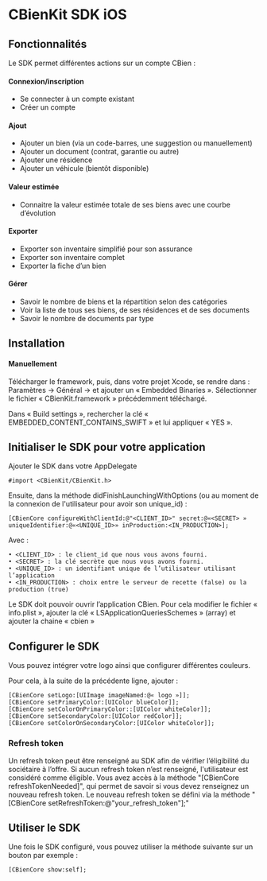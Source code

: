 # CBienKit SDK iOS

## Fonctionnalités

Le SDK permet différentes actions sur un compte CBien :

#### Connexion/inscription
- Se connecter à un compte existant
- Créer un compte

#### Ajout
- Ajouter un bien (via un code-barres, une suggestion ou manuellement)
- Ajouter un document (contrat, garantie ou autre)
- Ajouter une résidence
- Ajouter un véhicule (bientôt disponible)

#### Valeur estimée
- Connaitre la valeur estimée totale de ses biens avec une courbe d’évolution

#### Exporter
- Exporter son inventaire simplifié pour son assurance
- Exporter son inventaire complet
- Exporter la fiche d’un bien

#### Gérer
- Savoir le nombre de biens et la répartition selon des catégories
- Voir la liste de tous ses biens, de ses résidences et de ses documents
- Savoir le nombre de documents par type 

## Installation

#### Manuellement

Télécharger le framework, puis, dans votre projet Xcode, se rendre dans : 
Paramètres -> Général -> et ajouter un « Embedded Binaries ». 
Sélectionner le fichier « CBienKit.framework » précédemment téléchargé.

Dans « Build settings », rechercher la clé « EMBEDDED_CONTENT_CONTAINS_SWIFT » et lui appliquer « YES ». 

## Initialiser le SDK pour votre application

Ajouter le SDK dans votre AppDelegate

    #import <CBienKit/CBienKit.h>

Ensuite, dans la méthode didFinishLaunchingWithOptions (ou au moment de la connexion de l'utilisateur pour avoir son unique_id) :

    [CBienCore configureWithClientId:@"<CLIENT_ID>" secret:@«<SECRET> » uniqueIdentifier:@«<UNIQUE_ID>» inProduction:<IN_PRODUCTION>];

Avec :

    • <CLIENT_ID> : le client_id que nous vous avons fourni.
    • <SECRET> : la clé secrète que nous vous avons fourni.
    • <UNIQUE_ID> : un identifiant unique de l’utilisateur utilisant l’application
    • <IN_PRODUCTION> : choix entre le serveur de recette (false) ou la production (true)

Le SDK doit pouvoir ouvrir l’application CBien. Pour cela modifier le fichier « info.plist », ajouter la clé « LSApplicationQueriesSchemes » (array) et ajouter la chaine « cbien »

## Configurer le SDK

Vous pouvez intégrer votre logo ainsi que configurer différentes couleurs.

Pour cela, à la suite de la précédente ligne, ajouter :

    [CBienCore setLogo:[UIImage imageNamed:@« logo »]];
    [CBienCore setPrimaryColor:[UIColor blueColor]];
    [CBienCore setColorOnPrimaryColor::[UIColor whiteColor]];
    [CBienCore setSecondaryColor:[UIColor redColor]];
    [CBienCore setColorOnSecondaryColor:[UIColor whiteColor]];
    
### Refresh token

Un refresh token peut être renseigné au SDK afin de vérifier l’éligibilité du sociétaire à l’offre. Si aucun refresh token n’est renseigné, l'utilisateur est considéré comme éligible. 
Vous avez accès à la méthode "[CBienCore refreshTokenNeeded]", qui permet de savoir si vous devez renseignez un nouveau refresh token. Le nouveau refresh token se défini via la méthode "[CBienCore setRefreshToken:@"your_refresh_token"];"

## Utiliser le SDK

Une fois le SDK configuré, vous pouvez utiliser la méthode suivante sur un bouton par exemple :

    [CBienCore show:self];
